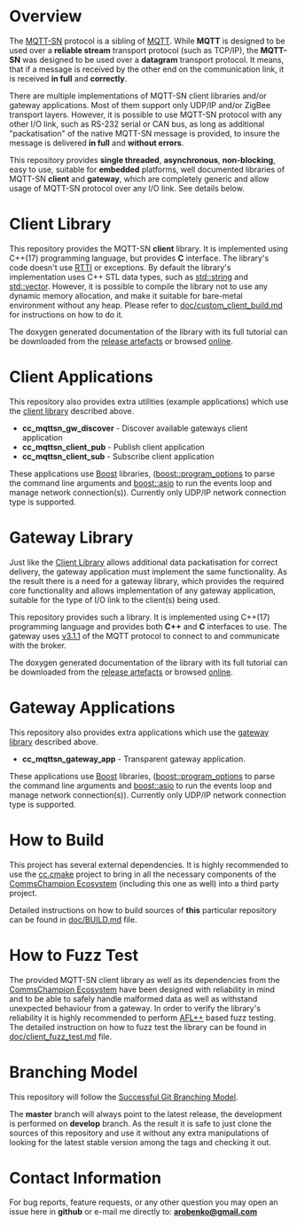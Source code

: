 # Overview
The [MQTT-SN](https://www.oasis-open.org/committees/download.php/66091/MQTT-SN_spec_v1.2.pdf) 
protocol is a sibling of [MQTT](http://mqtt.org). While **MQTT** is designed to be 
used over a **reliable stream** transport protocol (such as TCP/IP), the **MQTT-SN**
was designed to be used over a **datagram** transport protocol. It means, that
if a message is received by the other end on the communication link, it is
received **in full** and **correctly**. 

There are multiple implementations of MQTT-SN client libraries and/or gateway 
applications. Most of them support only UDP/IP and/or ZigBee transport
layers. However, it is possible to use MQTT-SN protocol with any other I/O link, such as
RS-232 serial or CAN bus, as long as additional "packatisation" of the native 
MQTT-SN message is provided, to insure the message is delivered **in full**
and **without errors**. 

This repository provides **single threaded**, **asynchronous**, **non-blocking**, easy to
use, suitable for **embedded** platforms, well documented libraries 
of MQTT-SN **client** and **gateway**, which are
completely generic and allow usage of MQTT-SN protocol over any I/O link. See 
details below.

# Client Library
This repository provides the MQTT-SN **client** library. It is implemented 
using C++(17) programming language, but provides **C** interface. The library's
code doesn't use [RTTI](https://en.wikipedia.org/wiki/Run-time_type_information)
or exceptions. By default
the library's implementation uses C++ STL data types, such as 
[std::string](http://en.cppreference.com/w/cpp/string/basic_string) and 
[std::vector](http://en.cppreference.com/w/cpp/container/vector). However,
it is possible to compile the library not to use any dynamic memory allocation,
and make it suitable for bare-metal environment without any heap. Please
refer to [doc/custom_client_build.md](doc/custom_client_build.md) for instructions on
how to do it. 

The doxygen generated documentation of the library with its full tutorial can
be downloaded from the [release artefacts](releases) or browsed
[online](https://commschamp.github.io/cc_mqttsn_client_doc).

# Client Applications
This repository also provides extra utilities (example applications) which
use the [client library](#client-library) described above.

* **cc_mqttsn_gw_discover** - Discover available gateways client application
* **cc_mqttsn_client_pub** - Publish client application
* **cc_mqttsn_client_sub** - Subscribe client application

These applications use [Boost](https://www.boost.org) libraries,
([boost::program_options](https://www.boost.org/doc/libs/1_83_0/doc/html/program_options.html)
to parse the command line arguments and
[boost::asio](https://www.boost.org/doc/libs/1_83_0/doc/html/boost_asio.html) to run
the events loop and manage network connection(s)). Currently only UDP/IP network
connection type is supported.

# Gateway Library
Just like the [Client Library](#client-library) allows additional data
packatisation for correct delivery, the gateway application must implement
the same functionality. As the result there is a need for a gateway library,
which provides the required core functionality and allows implementation of any 
gateway application, suitable for the type
of I/O link to the client(s) being used.

This repository provides such a library. It is implemented using C++(17)
programming language and provides both **C++** and **C** interfaces to use.
The gateway uses [v3.1.1](http://docs.oasis-open.org/mqtt/mqtt/v3.1.1/os/mqtt-v3.1.1-os.pdf)
of the MQTT protocol to connect to and communicate with the broker.

The doxygen generated documentation of the library with its full tutorial can
be downloaded from the [release artefacts](releases) or browsed
[online](https://commschamp.github.io/cc_mqttsn_gateway_doc).

# Gateway Applications
This repository also provides extra applications which
use the [gateway library](#gateway-library) described above.

* **cc_mqttsn_gateway_app** - Transparent gateway application.

These applications use [Boost](https://www.boost.org) libraries,
([boost::program_options](https://www.boost.org/doc/libs/1_83_0/doc/html/program_options.html)
to parse the command line arguments and
[boost::asio](https://www.boost.org/doc/libs/1_83_0/doc/html/boost_asio.html) to run
the events loop and manage network connection(s)). Currently only UDP/IP network
connection type is supported.

# How to Build
This project has several external dependencies. It is highly recommended to use the
[cc.cmake](https://github.com/commschamp/cc.cmake) project to bring in all the
necessary components of the [CommsChampion Ecosystem](https://commschamp.github.io)
(including this one as well) into a third party project.

Detailed instructions on how to build sources of **this** particular repository can be
found in [doc/BUILD.md](doc/BUILD.md) file.

# How to Fuzz Test
The provided MQTT-SN client library as well as its dependencies from the
[CommsChampion Ecosystem](https://commschamp.github.io/) have been designed with
reliability in mind and to be able to safely handle malformed data as well as
withstand unexpected behaviour from a gateway. In order to
verify the library's reliability it is highly recommended to perform
[AFL++](https://github.com/AFLplusplus/AFLplusplus) based fuzz testing.
The detailed instruction on how to fuzz test the
library can be found in [doc/client_fuzz_test.md](doc/client_fuzz_test.md) file.

# Branching Model
This repository will follow the 
[Successful Git Branching Model](http://nvie.com/posts/a-successful-git-branching-model/).

The **master** branch will always point to the latest release, the
development is performed on **develop** branch. As the result it is safe
to just clone the sources of this repository and use it without
any extra manipulations of looking for the latest stable version among the tags and
checking it out.

# Contact Information
For bug reports, feature requests, or any other question you may open an issue
here in **github** or e-mail me directly to: **arobenko@gmail.com**

